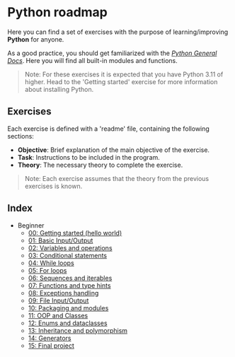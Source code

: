 # Python roadmap

Here you can find a set of exercises with the purpose of learning/improving **Python** for anyone.

As a good practice, you should get familiarized with the [_Python General Docs_](https://docs.python.org/3/).
Here you will find all built-in modules and functions.

> Note: For these exercises it is expected that you have Python 3.11 of higher.
> Head to the 'Getting started' exercise for more information about installing Python.

## Exercises

Each exercise is defined with a 'readme' file, containing the following sections:

- **Objective**: Brief explanation of the main objective of the exercise.
- **Task**: Instructions to be included in the program.
- **Theory**: The necessary theory to complete the exercise.

> Note: Each exercise assumes that the theory from the previous exercises is known.

## Index

- Beginner
    - [00: Getting started (hello world)](Beginner/00.%20Getting%20started/Readme.md)
    - [01: Basic Input/Output](Beginner/01.%20Basic%20IO/Readme.md)
    - [02: Variables and operations](Beginner/02.%20Variables%20and%20Operations/Readme.md)
    - [03: Conditional statements](Beginner/03.%20Conditional%20statements/Readme.md)
    - [04: While loops](Beginner/04.%20While%20loops/Readme.md)
    - [05: For loops](Beginner/05.%20For%20loops/Readme.md)
    - [06: Sequences and iterables](Beginner/06.%20Sequence%20and%20iterables/Readme.md)
    - [07: Functions and type hints](Beginner/07.%20Functions/Readme.md)
    - [08: Exceptions handling](Beginner/08.%20Exceptions/Readme.md)
    - [09: File Input/Output](Beginner/09.%20File%20IO/Readme.md)
    - [10: Packaging and modules](Beginner/10.%20Modules/Readme.md)
    - [11: OOP and Classes](Beginner/11.%20OOP%20and%20Classes/Readme.md)
    - [12: Enums and dataclasses](Beginner/12.%20Enums%20and%20dataclasses/Readme.md)
    - [13: Inheritance and polymorphism](Beginner/13.%20Inheritance/Readme.md)
    - [14: Generators](Beginner/14.%20Generators/Readme.md)
    - [15: Final project](Beginner/15.%20Final%20project/Readme.md)
